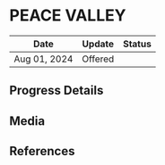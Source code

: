# PEACE VALLEY

| Date         | Update  | Status |
| ------------ | ------- | ------ |
| Aug 01, 2024 | Offered |        |

## Progress Details

## Media

## References
